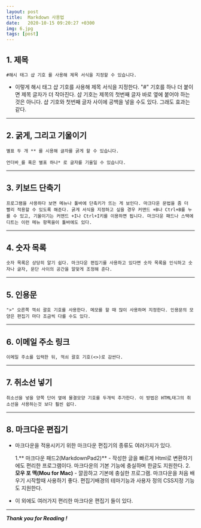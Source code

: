 ```yaml
---
layout: post
title:  Markdown 사용법
date:   2020-10-15 09:20:27 +0300
img: 6.jpg
tags: [post]
---
```



## 1. 제목

```
#해시 태그 샵 기호 를 사용해 제목 서식을 지정할 수 있습니다.
```


- 이렇게 해시 태그 샵 기호를 사용해 제목 서식을 지정한다. "#" 기호를 하나 더 붙이면 제목 글자가 더 작아진다. 샵 기호는 제목의 첫번째 글자 바로 옆에 붙어야 하는 것은 아니다. 샵 기호와 첫번째 글자 사이에 공백을 넣을 수도 있다. 그래도 효과는 같다.

_ _ _

## 2. 굵게, 그리고 기울이기
```
별표 두 개 ** 를 시용해 글자를 굵게 할 수 있습니다.
```
```
언더바_를 혹은 별표 하나* 로 글자를 기울일 수 있습니다.
```

_ _ _

## 3. 키보드 단축기

```
프로그램을 사용하다 보면 메뉴나 툴바에 단축키가 뜨는 게 보인다. 마크다운 문법을 좀 더 빨리 적용할 수 있도록 해준다. 굵게 서식을 지정하고 싶을 경우 커맨드 +B나 Ctrl+B를 누를 수 있고, 기울이기는 커맨드 +I나 Ctrl+I키를 이용하면 됩니다. 마크다운 패드나 스택에디트는 이런 메뉴 항목을이 툴바에도 있다.
```
_ _ _
## 4. 숫자 목록
```
숫자 목록은 상당히 알기 쉽다. 마크다운 편집기를 사용하고 있다면 숫자 목록을 인식하고 숫자나 글자, 문단 사이의 공간을 알맞게 조정해 준다.
```
_ _ _
## 5. 인용문
```
">" 오른쪽 꺽쇠 괄호 기호를 사용한다. 메모를 할 때 많이 사용하며 지정한다. 인용문의 모양은 편집기 마다 조금씩 다를 수도 있다.
```

_ _ _
## 6. 이메일 주소 링크
```
이메일 주소를 입력한 뒤, 꺽쇠 괄호 기호(<>)로 감싼다.
```

_ _ _
## 7. 취소선 넣기
```
취소선을 넣을 양쪽 단어 옆에 물결모양 기호를 두개씩 추가한다. 이 방법은 HTML태그의 취소선을 사용하는것 보다 훨씬 쉽다.
```

_ _ _
## 8. 마크다운 편집기
- 마크다운을 적용시키기 위한 마크다운 편집기의 종류도 여러가지가 있다. 

  1.** 마크다운 패드2(MarkdownPad2)** - 작성한 글을 빠르게 Html로 변환하기에도 편리한 프로그램이다. 마크다운의 기본 기능에 충실하며 한글도 지원한다.
  2.**모우 포 맥(Mou for Mac)** - 깔끔하고 기본에 충실한 프로그램. 마크다운을 처음 배우기 시작할때 사용하기 좋다. 편집기배경의 테마기능과 사용자 정의 CSS지정 기능도 지원한다.

- 이 외에도 여러가지 편리한 마크다운 편집기 들이 있다.

_ _ _



***Thank you for Reading !***



